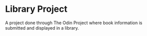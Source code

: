 # Library Project
A project done through The Odin Project where book information is submitted and displayed in a library.